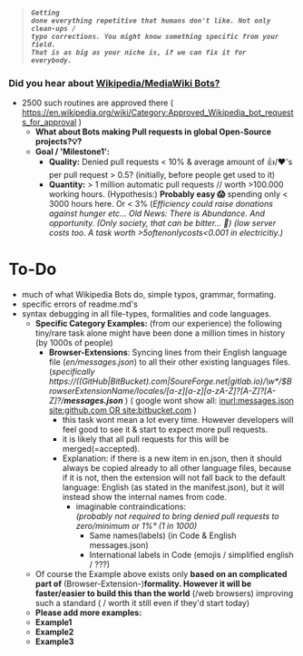 > #### <code>_Getting done everything repetitive that humans don't like. Not only clean-ups / typo corrections. You might know something specific from your field. That is as big as your niche is, if we can fix it for everybody._</code>

### Did you hear about [Wikipedia/MediaWiki Bots?](https://en.wikipedia.org/wiki/Wikipedia:Bots) 
 - 2500 such routines are approved there ( https://en.wikipedia.org/wiki/Category:Approved_Wikipedia_bot_requests_for_approval )
      - **What about Bots making Pull requests in global Open-Source projects?💡?**
      - **Goal / 'Milestone1':**  
          - **Quality:** Denied pull requests < 10% & average amount of 👍/❤'s per pull request > 0.5? (initially, before people get used to it)   
          - **Quantity:**  > 1 million automatic pull requests // worth >100.000 working hours. (Hypothesis:) **Probably easy 😱** spending only < 3000 hours here. Or < 3% (_Efficiency could raise donations against hunger etc... Old News: There is Abundance. And opportunity. (Only society, that can be bitter... 🤔) (low server costs too. A task worth >$5 often only costs <$0.001 in electricitiy.)_
  
# To-Do
- much of what Wikipedia Bots do, simple typos, grammar, formating. 
- specific errors of readme.md's 
- syntax debugging in all file-types, formalities and code languages. 
  - **Specific Category Examples:** (from our experience) the following tiny/rare task alone might have been done a million times in history (by 1000s of people)
    - **Browser-Extensions**: Syncing lines from their English language file (_en/messages.json_) to all their other existing languages files. (_specifically  https://((GitHub|BitBucket).com|SoureForge.net|gitlab.io)/\w*/$BrowserExtensionName/_locales/[a-z][a-z][a-zA-Z_]?[A-Z]?[A-Z]?/**messages.json**_ )   ( google wont show all: [inurl:messages.json  site:github.com OR site:bitbucket.com](https://www.google.com/search?q=inurl%3Amessages.json++site%3Agithub.com+OR+site%3Abitbucket.com) )
      - this task wont mean a lot every time. However developers will feel good to see it & start to expect more pull requests.
      - it is likely that all pull requests for this will be merged(=accepted).
      - Explanation: if there is a new item in en.json, then it should always be copied already to all other language files, because if it is not, then the extension will not fall back to the default language: English (as stated in the manifest.json), but it will instead show the internal names from code.
        - imaginable contraindications: <br>_(probably not required to bring denied pull requests to zero/minimum or 1%° (1 in 1000)_ 
           - Same names(labels) (in Code & English messages.json)
           - International labels in Code (emojis / simplified english / ???)
  - Of course the Example above exists only **based on an complicated part of** (Browser-Extension-)**formality.  However it will be faster/easier to build this than the world** (/web browsers) improving such a standard ( / worth it still even if they'd start today)
  - **Please add more examples:**
  - **Example1**
  - **Example2**
  - **Example3** 
